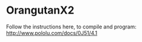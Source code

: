 OrangutanX2
=======================

Follow the instructions here, to compile and program: http://www.pololu.com/docs/0J51/4.1

